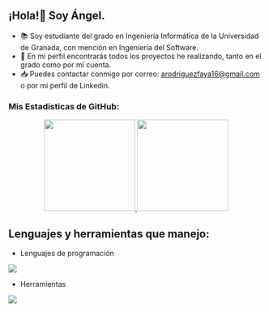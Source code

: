 ## ¡Hola!👋 Soy Ángel.

- 📚 Soy estudiante del grado en Ingeniería Informática de la Universidad de Granada, con mención en Ingeniería del Software.
- 🔎 En mi perfil encontrarás todos los proyectos he realizando, tanto en el grado como por mi cuenta.
- 📥 Puedes contactar conmigo por correo: arodriguezfaya16@gmail.com o por mi perfil de Linkedin.
<!--
**AngelRodriguezFaya/AngelRodriguezFaya** is a ✨ _special_ ✨ repository because its `README.md` (this file) appears on your GitHub profile.

Here are some ideas to get you started:

- 🔭 I’m currently working on ...
- 🌱 I’m currently learning ...
- 👯 I’m looking to collaborate on ...
- 🤔 I’m looking for help with ...
- 💬 Ask me about ...
- 📫 How to reach me: ...
- 😄 Pronouns: ...
- ⚡ Fun fact: ...
-->

### Mis Estadísticas de GitHub:</h3>

<p align="center">
<a href="https://github.com/AngelRodriguezFaya">
  <img height="180em" src="https://github-readme-stats.vercel.app/api?username=AngelRodriguezFaya&theme=catppuccin_latte&show_icons=true&hide_border=true&count_private=true"/>
  <img height="180em" src="https://github-readme-stats.vercel.app/api/top-langs/?username=AngelRodriguezFaya&layout=compact"/>
</a>
</p>

## Lenguajes y herramientas que manejo:</h3>

- Lenguajes de programación
<p align="left">
  <a href="https://skillicons.dev">
    <img src="https://skillicons.dev/icons?i=cpp,r,java,ruby" />
  </a>
</p>

- Herramientas
<p align="left">
  <a href="https://skillicons.dev">
    <img src="https://skillicons.dev/icons?i=git,github,vscode,clion,linux" />
  </a>
</p>

<!--
<br/>
<img src="https://i.imgur.com/dBaSKWF.gif" height="20" width="100%">
<!--
